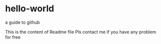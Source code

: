 # hello-world
a guide to github

This is the content of Readme file
Pls contact me if you have any problem for free

